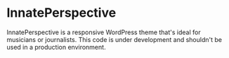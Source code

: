 # InnatePerspective

InnatePerspective is a responsive WordPress theme that's ideal for musicians or journalists. This code is under development and shouldn't be used in a production environment.
